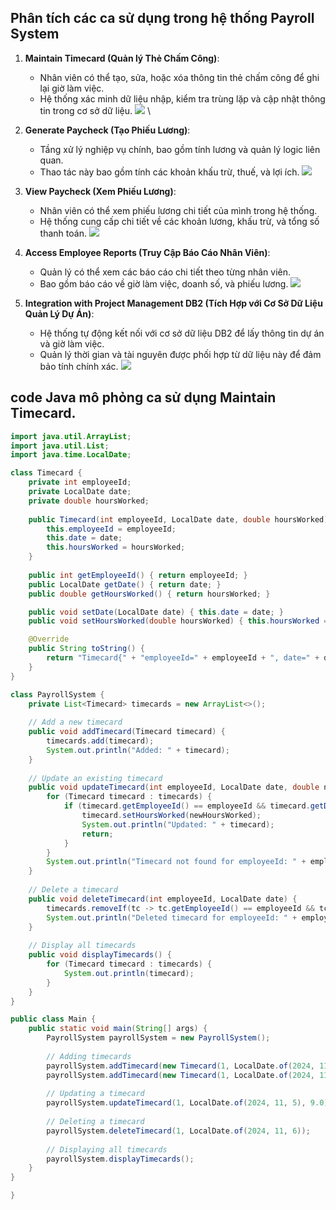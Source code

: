 
## Phân tích các ca sử dụng trong hệ thống Payroll System
1. **Maintain Timecard (Quản lý Thẻ Chấm Công)**: 
   - Nhân viên có thể tạo, sửa, hoặc xóa thông tin thẻ chấm công để ghi lại giờ làm việc.
   - Hệ thống xác minh dữ liệu nhập, kiểm tra trùng lặp và cập nhật thông tin trong cơ sở dữ liệu.
     ![](https://www.planttext.com/api/plantuml/png/UhzxlqDnIM9HIMbk3bToJc9niO9VHc9UM6Pgda8rbm88v2R2HAmKWakAClFI8U8b60A9-I4PgSuPYRdE-Ndf6ddfYPLM2Yw99Qaw2kcP-LOAcNabcbOAI4guQhcWTY898gm52g9QW30HmY_ETuUQ2-5dPwRcXXGb8Zi2QA5JVdvEQc8UH4boOW7GDoNEmIu-8Bco_CmKa2lWVbOoL5BGrLLGCj3Jqr92SPQLGc7fmrsBy-9p3k_bSaZDIm6560000F__0m00)
   \
2. **Generate Paycheck (Tạo Phiếu Lương)**:
   - Tầng xử lý nghiệp vụ chính, bao gồm tính lương và quản lý logic liên quan.
   - Thao tác này bao gồm tính các khoản khấu trừ, thuế, và lợi ích.
     ![](https://www.planttext.com/api/plantuml/png/UhzxlqDnIM9HIMbk3bToJc9niO97QaX6VbwwJocGKAZcKW21aiJyW8pCr5Ame4PUHc9UM6PgdfM27vIbQQM0aEUgvO8Q1PE66PERw0VN6bnIb0bK2p4UNI2tD1bib9L2Mav-OWd2H8Gj23CHOgY6v824tFEJOOQ01RCpyXFpl3CIIqEAIb4amAf3CagJGKv4aId9pCk0wj3Gn93nGTQ7a0Uw62KWbGoL57Hr5PGCzFIqb92zOQLGyd3NmdmkU5ZXKPcNyN3NsZmkXzIy551y0G000F__0m00)
3. **View Paycheck (Xem Phiếu Lương)**:
   - Nhân viên có thể xem phiếu lương chi tiết của mình trong hệ thống.
   - Hệ thống cung cấp chi tiết về các khoản lương, khấu trừ, và tổng số thanh toán.
     ![](https://www.planttext.com/api/plantuml/png/UhzxlqDnIM9HIMbk3bToJc9niO9VHc9UM6Pgda8rbm88v2R2HAmKWakAClFI8U8bw08LgRa16PcffJwb-Ndf6ffM2WWULoqNr7I46C9yX1YgWJaW8VVyP2k5j9pyn1A8O7P6VcAUTqPYQKXHAOe4M7L8HcaooBceCecLpXcP8Pcf9N2dGQq1EWlkNIL39GLTNGKb0pqzBILaTrg1VCRba9gN0Wea00000F__0m00)

4. **Access Employee Reports (Truy Cập Báo Cáo Nhân Viên)**:
   - Quản lý có thể xem các báo cáo chi tiết theo từng nhân viên.
   - Bao gồm báo cáo về giờ làm việc, doanh số, và phiếu lương.
     ![](https://www.planttext.com/api/plantuml/png/T56nRi8m4Dtz5QTCj188Lay8rWYr0h6Yg-F6bf8xbDYLKDMlw7TqwbQ63lqIlg2_G8ATH23XwUxTUtVlpl_7ttdji7A-B8GgiAxXsIEb1tWNqBuIGovXxIfBUK2TfXkWyeSbxXV8I-ILGTfQJIEAWOGEUf0GEE93n7bTQPYuwcNtPlRYq6oGXlnQc5jEiMmQAWcMN00pHZ8RuoMy5emHLCPkh7QfPyebF1ch_IME1f13-r6pnHlRhBKHhvNC4XYF8PbE9ez9vqfUph9Jfv-llUZNl4DLVzyY9jUCmKR3Ua7UvQVZPodcchBsqyu0003__mC0)
5. **Integration with Project Management DB2 (Tích Hợp với Cơ Sở Dữ Liệu Quản Lý Dự Án)**:
   - Hệ thống tự động kết nối với cơ sở dữ liệu DB2 để lấy thông tin dự án và giờ làm việc.
   - Quản lý thời gian và tài nguyên được phối hợp từ dữ liệu này để đảm bảo tính chính xác.
     ![](https://www.planttext.com/api/plantuml/png/UhzxlqDnIM9HIMbk3bToJc9niO97QaX6VbwwJocGKAZcKW21aipa38_y0XSd8mrDAuMo_CmKhbekg7hdO1UVmDB4F9zAbrB7FA0IcARSH920bK9mIL5cNZfCp2yZCIyiCnLDF3qptoSn5oYURAMGcLS24Sn9h0Gx9IGp3sGIo6ge7g3bACvKCbHIqDK5KvZEiL8eERmsEIC-u-7knGLS3gbvAI3F0W000F__0m00)

## code Java mô phỏng ca sử dụng Maintain Timecard.
```java
import java.util.ArrayList;
import java.util.List;
import java.time.LocalDate;

class Timecard {
    private int employeeId;
    private LocalDate date;
    private double hoursWorked;
    
    public Timecard(int employeeId, LocalDate date, double hoursWorked) {
        this.employeeId = employeeId;
        this.date = date;
        this.hoursWorked = hoursWorked;
    }
    
    public int getEmployeeId() { return employeeId; }
    public LocalDate getDate() { return date; }
    public double getHoursWorked() { return hoursWorked; }

    public void setDate(LocalDate date) { this.date = date; }
    public void setHoursWorked(double hoursWorked) { this.hoursWorked = hoursWorked; }

    @Override
    public String toString() {
        return "Timecard{" + "employeeId=" + employeeId + ", date=" + date + ", hoursWorked=" + hoursWorked + '}';
    }
}

class PayrollSystem {
    private List<Timecard> timecards = new ArrayList<>();
    
    // Add a new timecard
    public void addTimecard(Timecard timecard) {
        timecards.add(timecard);
        System.out.println("Added: " + timecard);
    }
    
    // Update an existing timecard
    public void updateTimecard(int employeeId, LocalDate date, double newHoursWorked) {
        for (Timecard timecard : timecards) {
            if (timecard.getEmployeeId() == employeeId && timecard.getDate().equals(date)) {
                timecard.setHoursWorked(newHoursWorked);
                System.out.println("Updated: " + timecard);
                return;
            }
        }
        System.out.println("Timecard not found for employeeId: " + employeeId + " on date: " + date);
    }
    
    // Delete a timecard
    public void deleteTimecard(int employeeId, LocalDate date) {
        timecards.removeIf(tc -> tc.getEmployeeId() == employeeId && tc.getDate().equals(date));
        System.out.println("Deleted timecard for employeeId: " + employeeId + " on date: " + date);
    }
    
    // Display all timecards
    public void displayTimecards() {
        for (Timecard timecard : timecards) {
            System.out.println(timecard);
        }
    }
}

public class Main {
    public static void main(String[] args) {
        PayrollSystem payrollSystem = new PayrollSystem();
        
        // Adding timecards
        payrollSystem.addTimecard(new Timecard(1, LocalDate.of(2024, 11, 5), 8.0));
        payrollSystem.addTimecard(new Timecard(1, LocalDate.of(2024, 11, 6), 7.5));
        
        // Updating a timecard
        payrollSystem.updateTimecard(1, LocalDate.of(2024, 11, 5), 9.0);
        
        // Deleting a timecard
        payrollSystem.deleteTimecard(1, LocalDate.of(2024, 11, 6));
        
        // Displaying all timecards
        payrollSystem.displayTimecards();
    }
}

}
